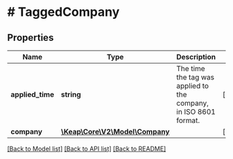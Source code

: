 # # TaggedCompany

## Properties

Name | Type | Description | Notes
------------ | ------------- | ------------- | -------------
**applied_time** | **string** | The time the tag was applied to the company, in ISO 8601 format. | [optional]
**company** | [**\Keap\Core\V2\Model\Company**](Company.md) |  | [optional]

[[Back to Model list]](../../README.md#models) [[Back to API list]](../../README.md#endpoints) [[Back to README]](../../README.md)
